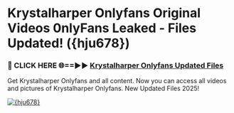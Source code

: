 # Krystalharper Onlyfans Original Videos 0nlyFans Leaked - Files Updated! ({hju678})

<h3>🔴 CLICK HERE 🌐==►► <a href="https://tinyurl.com/ms9xzufz" rel="nofollow">Krystalharper Onlyfans Updated Files</a></h3>

Get Krystalharper Onlyfans and all content. Now you can access all videos and pictures of Krystalharper Onlyfans. New Updated Files 2025!

[![{hju678}](https://i.imgur.com/PQ7UWWw.gif)](https://tinyurl.com/ms9xzufz)
